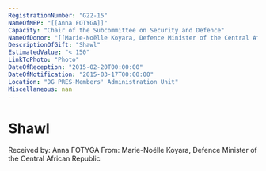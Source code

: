 ```yaml
---
RegistrationNumber: "G22-15"
NameOfMEP: "[[Anna FOTYGA]]"
Capacity: "Chair of the Subcommittee on Security and Defence"
NameOfDonor: "[[Marie-Noëlle Koyara, Defence Minister of the Central African Republic]]"
DescriptionOfGift: "Shawl"
EstimatedValue: "< 150"
LinkToPhoto: "Photo"
DateOfReception: "2015-02-20T00:00:00"
DateOfNotification: "2015-03-17T00:00:00"
Location: "DG PRES-Members' Administration Unit"
Miscellaneous: nan
---
```


# Shawl

Received by: Anna FOTYGA
From: Marie-Noëlle Koyara, Defence Minister of the Central African Republic
